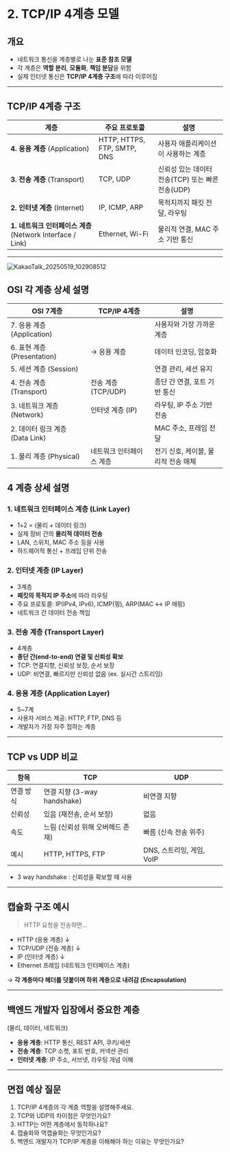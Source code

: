 # 2. TCP/IP 4계층 모델

##  개요

- 네트워크 통신을 계층별로 나눈 **표준 참조 모델**
- 각 계층은 **역할 분리**, **모듈화**, **책임 분담**을 위함
- 실제 인터넷 통신은 **TCP/IP 4계층 구조**에 따라 이루어짐

---

##  TCP/IP 4계층 구조

| 계층 | 주요 프로토콜 | 설명 |
|------|----------------|------|
| **4. 응용 계층** (Application) | HTTP, HTTPS, FTP, SMTP, DNS | 사용자 애플리케이션이 사용하는 계층 |
| **3. 전송 계층** (Transport) | TCP, UDP | 신뢰성 있는 데이터 전송(TCP) 또는 빠른 전송(UDP) |
| **2. 인터넷 계층** (Internet) | IP, ICMP, ARP | 목적지까지 패킷 전달, 라우팅 |
| **1. 네트워크 인터페이스 계층** (Network Interface / Link) | Ethernet, Wi-Fi | 물리적 연결, MAC 주소 기반 통신 |

---


![KakaoTalk_20250519_102908512](https://github.com/user-attachments/assets/90663820-d533-4f69-a802-5bb021c5ddbf)

## OSI 각 계층 상세 설명

| OSI 7계층             | TCP/IP 4계층              | 설명 |
|------------------------|----------------------------|------|
| 7. 응용 계층 (Application)   |                            | 사용자와 가장 가까운 계층 |
| 6. 표현 계층 (Presentation) | → 응용 계층               | 데이터 인코딩, 암호화 |
| 5. 세션 계층 (Session)       |                            | 연결 관리, 세션 유지 |
| 4. 전송 계층 (Transport)     | 전송 계층 (TCP/UDP)       | 종단 간 연결, 포트 기반 통신 |
| 3. 네트워크 계층 (Network)   | 인터넷 계층 (IP)          | 라우팅, IP 주소 기반 전송 |
| 2. 데이터 링크 계층 (Data Link) |                            | MAC 주소, 프레임 전달 |
| 1. 물리 계층 (Physical)       | 네트워크 인터페이스 계층 | 전기 신호, 케이블, 물리적 전송 매체 |

## 4 계층 상세 설명

### 1. 네트워크 인터페이스 계층 (Link Layer)
- 1+2 = (물리 + 데이터 링크)
- 실제 장비 간의 **물리적 데이터 전송**
- LAN, 스위치, MAC 주소 등을 사용
- 하드웨어적 통신 + 프레임 단위 전송

### 2. 인터넷 계층 (IP Layer)
- 3계층
- **패킷의 목적지 IP 주소**에 따라 라우팅
- 주요 프로토콜: IP(IPv4, IPv6), ICMP(핑), ARP(MAC ↔ IP 매핑)
- 네트워크 간 데이터 전송 책임

### 3. 전송 계층 (Transport Layer)
- 4계층
- **종단 간(end-to-end) 연결 및 신뢰성 확보**
- TCP: 연결지향, 신뢰성 보장, 순서 보장
- UDP: 비연결, 빠르지만 신뢰성 없음 (ex. 실시간 스트리밍)

### 4. 응용 계층 (Application Layer)
- 5~7계
- 사용자 서비스 제공: HTTP, FTP, DNS 등
- 개발자가 가장 자주 접하는 계층

---

##  TCP vs UDP 비교

| 항목 | TCP | UDP |
|------|-----|-----|
| 연결 방식 | 연결 지향 (3-way handshake) | 비연결 지향 |
| 신뢰성 | 있음 (재전송, 순서 보장) | 없음 |
| 속도 | 느림 (신뢰성 위해 오버헤드 존재) | 빠름 (신속 전송 위주) |
| 예시 | HTTP, HTTPS, FTP | DNS, 스트리밍, 게임, VoIP |

* 3 way handshake : 신뢰성을 확보할 때 사용

---

##  캡슐화 구조 예시

> HTTP 요청을 전송하면…

- HTTP (응용 계층)
  ↓
- TCP/UDP (전송 계층)
  ↓
- IP (인터넷 계층)
  ↓
- Ethernet 프레임 (네트워크 인터페이스 계층)

→ **각 계층마다 헤더를 덧붙이며 하위 계층으로 내려감 (Encapsulation)**

---

##  백엔드 개발자 입장에서 중요한 계층 
(물리, 데이터, 네트워크) 

- **응용 계층**: HTTP 통신, REST API, 쿠키/세션
- **전송 계층**: TCP 소켓, 포트 번호, 커넥션 관리
- **인터넷 계층**: IP 주소, 서브넷, 라우팅 개념 이해

---

## 면접 예상 질문

1. TCP/IP 4계층의 각 계층 역할을 설명해주세요.
2. TCP와 UDP의 차이점은 무엇인가요?
3. HTTP는 어떤 계층에서 동작하나요?
4. 캡슐화와 역캡슐화는 무엇인가요?
5. 백엔드 개발자가 TCP/IP 계층을 이해해야 하는 이유는 무엇인가요?
